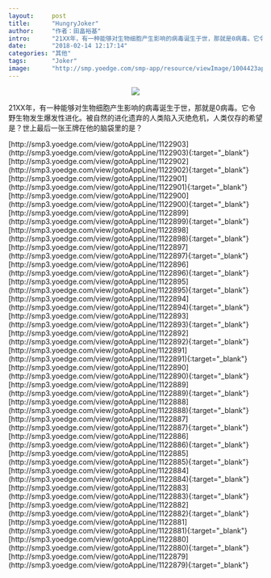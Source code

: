 ```yaml
---
layout:     post
title:      "HungryJoker"
author:     "作者：田畠裕基"
intro:      "21XX年，有一种能够对生物细胞产生影响的病毒诞生于世，那就是0病毒。它令野生物发生爆发性进化。被自然的进化遗弃的人类陷入灭绝危机，人类仅存的希望是？世上最后一张王牌在他的脑袋里的是？"
date:       "2018-02-14 12:17:14"
categories: "其他"
tags:       "Joker"
image:      "http://smp.yoedge.com/smp-app/resource/viewImage/1004423appline.png"
---
```

<div style="text-align: center">
<p><img src="http://smp.yoedge.com/smp-app/resource/viewImage/1004423appline.png"/></p>
</div>
<p class="post-meta">
<span>21XX年，有一种能够对生物细胞产生影响的病毒诞生于世，那就是0病毒。它令野生物发生爆发性进化。被自然的进化遗弃的人类陷入灭绝危机，人类仅存的希望是？世上最后一张王牌在他的脑袋里的是？</span>
</p>
[http://smp3.yoedge.com/view/gotoAppLine/1122903](http://smp3.yoedge.com/view/gotoAppLine/1122903){:target="_blank"}
[http://smp3.yoedge.com/view/gotoAppLine/1122902](http://smp3.yoedge.com/view/gotoAppLine/1122902){:target="_blank"}
[http://smp3.yoedge.com/view/gotoAppLine/1122901](http://smp3.yoedge.com/view/gotoAppLine/1122901){:target="_blank"}
[http://smp3.yoedge.com/view/gotoAppLine/1122900](http://smp3.yoedge.com/view/gotoAppLine/1122900){:target="_blank"}
[http://smp3.yoedge.com/view/gotoAppLine/1122899](http://smp3.yoedge.com/view/gotoAppLine/1122899){:target="_blank"}
[http://smp3.yoedge.com/view/gotoAppLine/1122898](http://smp3.yoedge.com/view/gotoAppLine/1122898){:target="_blank"}
[http://smp3.yoedge.com/view/gotoAppLine/1122897](http://smp3.yoedge.com/view/gotoAppLine/1122897){:target="_blank"}
[http://smp3.yoedge.com/view/gotoAppLine/1122896](http://smp3.yoedge.com/view/gotoAppLine/1122896){:target="_blank"}
[http://smp3.yoedge.com/view/gotoAppLine/1122895](http://smp3.yoedge.com/view/gotoAppLine/1122895){:target="_blank"}
[http://smp3.yoedge.com/view/gotoAppLine/1122894](http://smp3.yoedge.com/view/gotoAppLine/1122894){:target="_blank"}
[http://smp3.yoedge.com/view/gotoAppLine/1122893](http://smp3.yoedge.com/view/gotoAppLine/1122893){:target="_blank"}
[http://smp3.yoedge.com/view/gotoAppLine/1122892](http://smp3.yoedge.com/view/gotoAppLine/1122892){:target="_blank"}
[http://smp3.yoedge.com/view/gotoAppLine/1122891](http://smp3.yoedge.com/view/gotoAppLine/1122891){:target="_blank"}
[http://smp3.yoedge.com/view/gotoAppLine/1122890](http://smp3.yoedge.com/view/gotoAppLine/1122890){:target="_blank"}
[http://smp3.yoedge.com/view/gotoAppLine/1122889](http://smp3.yoedge.com/view/gotoAppLine/1122889){:target="_blank"}
[http://smp3.yoedge.com/view/gotoAppLine/1122888](http://smp3.yoedge.com/view/gotoAppLine/1122888){:target="_blank"}
[http://smp3.yoedge.com/view/gotoAppLine/1122887](http://smp3.yoedge.com/view/gotoAppLine/1122887){:target="_blank"}
[http://smp3.yoedge.com/view/gotoAppLine/1122886](http://smp3.yoedge.com/view/gotoAppLine/1122886){:target="_blank"}
[http://smp3.yoedge.com/view/gotoAppLine/1122885](http://smp3.yoedge.com/view/gotoAppLine/1122885){:target="_blank"}
[http://smp3.yoedge.com/view/gotoAppLine/1122884](http://smp3.yoedge.com/view/gotoAppLine/1122884){:target="_blank"}
[http://smp3.yoedge.com/view/gotoAppLine/1122883](http://smp3.yoedge.com/view/gotoAppLine/1122883){:target="_blank"}
[http://smp3.yoedge.com/view/gotoAppLine/1122882](http://smp3.yoedge.com/view/gotoAppLine/1122882){:target="_blank"}
[http://smp3.yoedge.com/view/gotoAppLine/1122881](http://smp3.yoedge.com/view/gotoAppLine/1122881){:target="_blank"}
[http://smp3.yoedge.com/view/gotoAppLine/1122880](http://smp3.yoedge.com/view/gotoAppLine/1122880){:target="_blank"}
[http://smp3.yoedge.com/view/gotoAppLine/1122879](http://smp3.yoedge.com/view/gotoAppLine/1122879){:target="_blank"}


